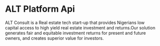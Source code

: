 # ALT Platform Api

ALT Consult is a Real estate tech start-up that provides Nigerians low capital access to high yield real estate investment and returns.Our solution generates fair and equitable investment returns for present and future owners, and creates superior value for investors.
